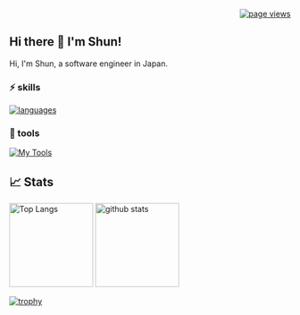 <p align="right">
  <a href="https://github.com/os-hun/os-hun">
    <img src="https://komarev.com/ghpvc/?username=os-hun" alt="page views" />
  </a>
</p>

## Hi there 👋 I'm Shun!

Hi, I'm Shun, a software engineer in Japan.

### ⚡️ skills

[![languages](https://skillicons.dev/icons?i=bun,ts,js,nodejs,react,nextjs,remix,nestjs,graphql,prisma,ruby,rails,php,laravel,go,sqlite,mysql,postgres,supabase,firebase,docker,vite,vitest,gcp,cloudflare,vercel,figma&perline=9&theme=light)](https://skillicons.dev)

### 🔧 tools
[![My Tools](https://skillicons.dev/icons?i=vscode,notion,discord&theme=light)](https://skillicons.dev)

## 📈 Stats
<p align="left"> 
  <img alt="Top Langs" height="150px" src="https://github-readme-stats.vercel.app/api/top-langs/?username=os-hun&layout=compact&count_private=true&show_icons=true" />
  <img alt="github stats" height="150px" src="https://github-readme-stats.vercel.app/api?username=os-hun&count_private=true&show_icons=true" />
</p>

[![trophy](https://github-profile-trophy.vercel.app/?username=os-hun&column=7
)](https://github.com/ryo-ma/github-profile-trophy)
